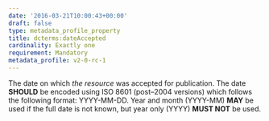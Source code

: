 ```yaml
---
date: '2016-03-21T10:00:43+00:00'
draft: false
type: metadata_profile_property
title: dcterms:dateAccepted
cardinality: Exactly one
requirement: Mandatory
metadata_profile: v2-0-rc-1
---
```

The date on which *the resource* was accepted for publication. The date **SHOULD** be encoded using ISO 8601 (post&#8211;2004 versions) which follows the following format: YYYY-MM-DD. Year and month (YYYY-MM) **MAY** be used if the full date is not known, but year only (YYYY) **MUST NOT** be used.
